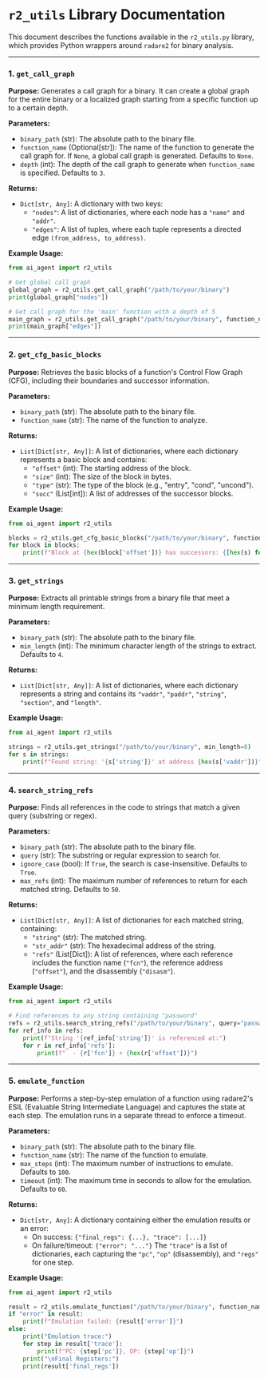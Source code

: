 # `r2_utils` Library Documentation

This document describes the functions available in the `r2_utils.py` library, which provides Python wrappers around `radare2` for binary analysis.

---

### 1. `get_call_graph`

**Purpose:**
Generates a call graph for a binary. It can create a global graph for the entire binary or a localized graph starting from a specific function up to a certain depth.

**Parameters:**
- `binary_path` (str): The absolute path to the binary file.
- `function_name` (Optional[str]): The name of the function to generate the call graph for. If `None`, a global call graph is generated. Defaults to `None`.
- `depth` (int): The depth of the call graph to generate when `function_name` is specified. Defaults to `3`.

**Returns:**
- `Dict[str, Any]`: A dictionary with two keys:
    - `"nodes"`: A list of dictionaries, where each node has a `"name"` and `"addr"`.
    - `"edges"`: A list of tuples, where each tuple represents a directed edge `(from_address, to_address)`.

**Example Usage:**
```python
from ai_agent import r2_utils

# Get global call graph
global_graph = r2_utils.get_call_graph("/path/to/your/binary")
print(global_graph["nodes"])

# Get call graph for the 'main' function with a depth of 5
main_graph = r2_utils.get_call_graph("/path/to/your/binary", function_name="main", depth=5)
print(main_graph["edges"])
```

---

### 2. `get_cfg_basic_blocks`

**Purpose:**
Retrieves the basic blocks of a function's Control Flow Graph (CFG), including their boundaries and successor information.

**Parameters:**
- `binary_path` (str): The absolute path to the binary file.
- `function_name` (str): The name of the function to analyze.

**Returns:**
- `List[Dict[str, Any]]`: A list of dictionaries, where each dictionary represents a basic block and contains:
    - `"offset"` (int): The starting address of the block.
    - `"size"` (int): The size of the block in bytes.
    - `"type"` (str): The type of the block (e.g., "entry", "cond", "uncond").
    - `"succ"` (List[int]): A list of addresses of the successor blocks.

**Example Usage:**
```python
from ai_agent import r2_utils

blocks = r2_utils.get_cfg_basic_blocks("/path/to/your/binary", function_name="main")
for block in blocks:
    print(f"Block at {hex(block['offset'])} has successors: {[hex(s) for s in block['succ']]}")
```

---

### 3. `get_strings`

**Purpose:**
Extracts all printable strings from a binary file that meet a minimum length requirement.

**Parameters:**
- `binary_path` (str): The absolute path to the binary file.
- `min_length` (int): The minimum character length of the strings to extract. Defaults to `4`.

**Returns:**
- `List[Dict[str, Any]]`: A list of dictionaries, where each dictionary represents a string and contains its `"vaddr"`, `"paddr"`, `"string"`, `"section"`, and `"length"`.

**Example Usage:**
```python
from ai_agent import r2_utils

strings = r2_utils.get_strings("/path/to/your/binary", min_length=8)
for s in strings:
    print(f"Found string: '{s['string']}' at address {hex(s['vaddr'])}")
```

---

### 4. `search_string_refs`

**Purpose:**
Finds all references in the code to strings that match a given query (substring or regex).

**Parameters:**
- `binary_path` (str): The absolute path to the binary file.
- `query` (str): The substring or regular expression to search for.
- `ignore_case` (bool): If `True`, the search is case-insensitive. Defaults to `True`.
- `max_refs` (int): The maximum number of references to return for each matched string. Defaults to `50`.

**Returns:**
- `List[Dict[str, Any]]`: A list of dictionaries for each matched string, containing:
    - `"string"` (str): The matched string.
    - `"str_addr"` (str): The hexadecimal address of the string.
    - `"refs"` (List[Dict]): A list of references, where each reference includes the function name (`"fcn"`), the reference address (`"offset"`), and the disassembly (`"disasm"`).

**Example Usage:**
```python
from ai_agent import r2_utils

# Find references to any string containing "password"
refs = r2_utils.search_string_refs("/path/to/your/binary", query="password")
for ref_info in refs:
    print(f"String '{ref_info['string']}' is referenced at:")
    for r in ref_info['refs']:
        print(f"  - {r['fcn']} + {hex(r['offset'])}")
```

---

### 5. `emulate_function`

**Purpose:**
Performs a step-by-step emulation of a function using radare2's ESIL (Evaluable String Intermediate Language) and captures the state at each step. The emulation runs in a separate thread to enforce a timeout.

**Parameters:**
- `binary_path` (str): The absolute path to the binary file.
- `function_name` (str): The name of the function to emulate.
- `max_steps` (int): The maximum number of instructions to emulate. Defaults to `100`.
- `timeout` (int): The maximum time in seconds to allow for the emulation. Defaults to `60`.

**Returns:**
- `Dict[str, Any]`: A dictionary containing either the emulation results or an error:
    - On success: `{"final_regs": {...}, "trace": [...]}`
    - On failure/timeout: `{"error": "..."}`
    The `"trace"` is a list of dictionaries, each capturing the `"pc"`, `"op"` (disassembly), and `"regs"` for one step.

**Example Usage:**
```python
from ai_agent import r2_utils

result = r2_utils.emulate_function("/path/to/your/binary", function_name="calculate_key", max_steps=50)
if "error" in result:
    print(f"Emulation failed: {result['error']}")
else:
    print("Emulation trace:")
    for step in result['trace']:
        print(f"PC: {step['pc']}, OP: {step['op']}")
    print("\nFinal Registers:")
    print(result['final_regs'])
```

